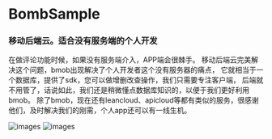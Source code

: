 # BombSample
### 移动后端云。适合没有服务端的个人开发  

在做评论功能时候，如果没有服务端介入，APP端会很棘手。
移动后端云完美解决这个问题，bmob出现解决了个人开发者这个没有服务器的痛点，
它就相当于一个数据库，提供了sdk，您可以做增删改查操作，我们只需要专注客户端，
后端就不用管了，话说如此，我们还是稍微懂点数据库知识的，以便于我们更好利用bmob。
除了bmob，现在还有leancloud、apicloud等都有类似的服务，很感谢他们，及时解决我们的刚需，个人app还可以有一线生机。

![images](http://upload-images.jianshu.io/upload_images/3794407-b3e999ebc2aed89a.png?imageMogr2/auto-orient/strip%7CimageView2/2/w/1240)
![images](http://upload-images.jianshu.io/upload_images/3794407-dd1a2ea8eaa10852.png?imageMogr2/auto-orient/strip%7CimageView2/2/w/1240)
